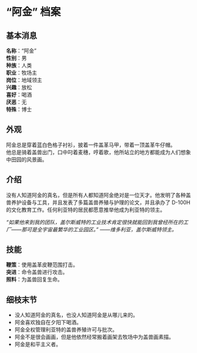 # “阿金” 档案

## 基本消息

**名称**：“阿金”  
**性别**：男  
**种族**：人类  
**职业**：牧场主  
**岗位**：地域领主  
**兴趣**：放松  
**喜好**：喝酒  
**厌恶**：无  
**特殊**：博士

## 外观

阿金总是穿着蓝白色格子衬衫，披着一件盖革马甲，带着一顶盖革牛仔帽。  
他总是骑着盖兽出门，口中叼着麦穗，哼着歌，他所站立的地方都能成为人们想象中田园的风景画。

## 介绍

没有人知道阿金的真名，但是所有人都知道阿金绝对是一位天才。他发明了各种盖兽养护设备与工具，并且发表了多篇盖兽养殖与护理的论文，并且承办了 D-100H 的文化教育工作。任何利亚特的居民都愿意推举他成为利亚特的领主。

_“如果他来到我的团队，盖尔斯威特的工业技术肯定很快就能回到我曾经所在的工厂——那可是全宇宙最繁华的工业园区。” ——维多利亚，盖尔斯威特领主。_

## 技能

**鞭策**：使用盖革皮鞭范围打击。  
**突进**：命令盖兽进行攻击。  
**照料**：为盖兽回复生命。

## 细枝末节

-   没人知道阿金的真名，也没人知道阿金是从哪儿来的。
-   阿金喜欢独自在夕阳下喝酒。
-   阿金全权管理利亚特的盖兽养殖许可与批次。
-   阿金不是很会画画，但是他依然经常搬着画架去牧场中为盖兽画素描。
-   阿金是和平主义者。
